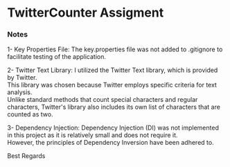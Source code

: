 # TwitterCounter Assigment

### Notes
  1- Key Properties File: The key.properties file was not added to .gitignore to facilitate testing of the application.  

  2- Twitter Text Library: I utilized the Twitter Text library, which is provided by Twitter.  
  This library was chosen because Twitter employs specific criteria for text analysis.   
  Unlike standard methods that count special characters and regular characters, Twitter's library also includes its own list of characters that are counted as two.  

  3- Dependency Injection: Dependency Injection (DI) was not implemented in this project as it is relatively small and does not require it.  
  However, the principles of Dependency Inversion have been adhered to.


Best Regards
